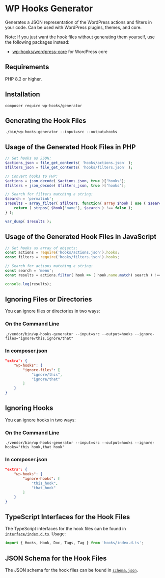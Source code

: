 # WP Hooks Generator

Generates a JSON representation of the WordPress actions and filters in your code. Can be used with WordPress plugins, themes, and core.

Note: If you just want the hook files without generating them yourself, use the following packages instead:

* [wp-hooks/wordpress-core](https://github.com/wp-hooks/wordpress-core) for WordPress core

## Requirements

PHP 8.3 or higher.

## Installation

```shell
composer require wp-hooks/generator
```

## Generating the Hook Files

```shell
./bin/wp-hooks-generator --input=src --output=hooks
```

## Usage of the Generated Hook Files in PHP

```php
// Get hooks as JSON:
$actions_json = file_get_contents( 'hooks/actions.json' );
$filters_json = file_get_contents( 'hooks/filters.json' );

// Convert hooks to PHP:
$actions = json_decode( $actions_json, true )['hooks'];
$filters = json_decode( $filters_json, true )['hooks'];

// Search for filters matching a string:
$search = 'permalink';
$results = array_filter( $filters, function( array $hook ) use ( $search ) {
    return ( strpos( $hook['name'], $search ) !== false );
} );

var_dump( $results );
```

## Usage of the Generated Hook Files in JavaScript

```js
// Get hooks as array of objects:
const actions = require('hooks/actions.json').hooks;
const filters = require('hooks/filters.json').hooks;

// Search for actions matching a string:
const search = 'menu';
const results = actions.filter( hook => ( hook.name.match( search ) !== null ) );

console.log(results);
```

## Ignoring Files or Directories

You can ignore files or directories in two ways:

### On the Command Line

    ./vendor/bin/wp-hooks-generator --input=src --output=hooks --ignore-files="ignore/this,ignore/that"

### In composer.json

```json
"extra": {
    "wp-hooks": {
        "ignore-files": [
            "ignore/this",
            "ignore/that"
        ]
    }
}
```

## Ignoring Hooks

You can ignore hooks in two ways:

### On the Command Line

    ./vendor/bin/wp-hooks-generator --input=src --output=hooks --ignore-hooks="this_hook,that_hook"

### In composer.json

```json
"extra": {
    "wp-hooks": {
        "ignore-hooks": [
            "this_hook",
            "that_hook"
        ]
    }
}
```

## TypeScript Interfaces for the Hook Files

The TypeScript interfaces for the hook files can be found in [`interface/index.d.ts`](interface/index.d.ts). Usage:

```typescript
import { Hooks, Hook, Doc, Tags, Tag } from 'hooks/index.d.ts';
```

## JSON Schema for the Hook Files

The JSON schema for the hook files can be found in [`schema.json`](schema.json).
